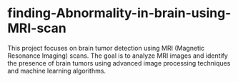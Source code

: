 # finding-Abnormality-in-brain-using-MRI-scan
This project focuses on brain tumor detection using MRI (Magnetic Resonance Imaging) scans. The goal is to analyze MRI images and identify the presence of brain tumors using advanced image processing techniques and machine learning algorithms.

